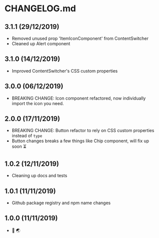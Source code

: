 # CHANGELOG.md

## 3.1.1 (29/12/2019)

- Removed unused prop 'ItemIconComponent' from ContentSwitcher
- Cleaned up Alert component

## 3.1.0 (14/12/2019)

- Improved ContentSwitcher's CSS custom properties

## 3.0.0 (06/12/2019)

- BREAKING CHANGE: Icon component refactored, now individually import the icon you need.


## 2.0.0 (17/11/2019)

- BREAKING CHANGE: Button refactor to rely on CSS custom properties instead of `type`
- Button changes breaks a few things like Chip component, will fix up soon ⏳


## 1.0.2 (12/11/2019)

- Cleaning up docs and tests


## 1.0.1 (11/11/2019)

- Github package registry and npm name changes


## 1.0.0 (11/11/2019)

- 👋 🌏
